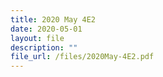 ```yaml
---
title: 2020 May 4E2
date: 2020-05-01
layout: file
description: ""
file_url: /files/2020May-4E2.pdf
---
```

